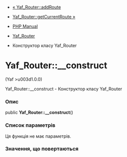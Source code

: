 - [« Yaf_Router::addRoute](yaf-router.addroute.md)
- [Yaf_Router::getCurrentRoute »](yaf-router.getcurrentroute.md)

- [PHP Manual](index.md)
- [Yaf_Router](class.yaf-router.md)
- Конструктор класу Yaf_Router

# Yaf_Router::\_\_construct

(Yaf \>u003d1.0.0)

Yaf_Router::\_\_construct - Конструктор класу Yaf_Router

### Опис

public **Yaf_Router::\_\_construct**()

### Список параметрів

Ця функція не має параметрів.

### Значення, що повертаються
